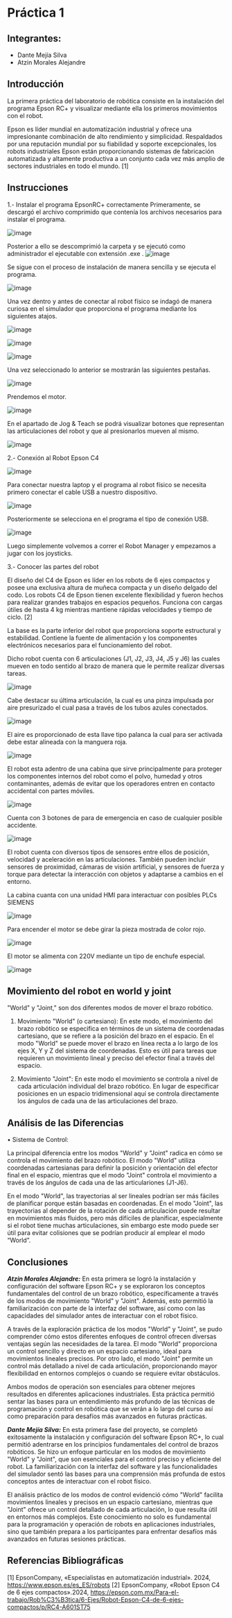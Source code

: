 # Práctica 1
## Integrantes:
- Dante Mejía Silva
- Atzin Morales Alejandre
## Introducción
La primera práctica del laboratorio de robótica consiste en la instalación del programa Epson RC+ y visualizar mediante ella los primeros movimientos con el robot. 

Epson es líder mundial en automatización industrial y ofrece una impresionante combinación de alto rendimiento y simplicidad. Respaldados por una reputación mundial por su fiabilidad y soporte excepcionales, los robots industriales Epson están proporcionando sistemas de fabricación automatizada y altamente productiva a un conjunto cada vez más amplio de sectores industriales en todo el mundo. [1]
## Instrucciones
1.- Instalar el programa EpsonRC+ correctamente
Primeramente, se descargó el archivo comprimido que contenía los archivos necesarios para instalar el programa.

![image](https://github.com/user-attachments/assets/230541df-64ae-4f64-868e-cd82b81694c4)

Posterior a ello se descomprimió la carpeta y se ejecutó como administrador el ejecutable con extensión .exe
.
![image](https://github.com/user-attachments/assets/71a3a9d1-0fb9-4116-bb29-97b562d4b2ee)

Se sigue con el proceso de instalación de manera sencilla y se ejecuta el programa.

![image](https://github.com/user-attachments/assets/e41732f1-5d29-4d7f-817f-90524a33c1e8)

Una vez dentro y antes de conectar al robot físico se indagó de manera curiosa en el simulador que proporciona el programa mediante los siguientes atajos.

![image](https://github.com/user-attachments/assets/ad588d89-646d-48f4-be4e-a3cee811ecce)

![image](https://github.com/user-attachments/assets/1384e36a-bbad-455f-9886-a23b88b702de)

![image](https://github.com/user-attachments/assets/247ad65c-ff8d-419a-8d4d-08b008016da9)

Una vez seleccionado lo anterior se mostrarán las siguientes pestañas.

![image](https://github.com/user-attachments/assets/5df4c270-9c72-4099-9c27-759405a59edd)

Prendemos el motor.

![image](https://github.com/user-attachments/assets/fc96d669-527a-437b-81fd-956026d2500d)

En el apartado de Jog & Teach se podrá visualizar botones que representan las articulaciones del robot y que al presionarlos mueven al mismo. 

![image](https://github.com/user-attachments/assets/e0a0d600-6570-489a-80d5-9896263f1f3f)

2.- Conexión al Robot Epson C4

![image](https://github.com/user-attachments/assets/c16910b5-d8a9-4ef5-b11f-11ff1ca1e917)

Para conectar nuestra laptop y el programa al robot físico se necesita primero conectar el cable USB a nuestro dispositivo.

![image](https://github.com/user-attachments/assets/7333fc0b-15e4-422a-bf1c-8f562e39c8fa)

Posteriormente se selecciona en el programa el tipo de conexión USB.

![image](https://github.com/user-attachments/assets/a9c81205-a08d-40e4-a02a-2e016d66b24e)

Luego simplemente volvemos a correr el Robot Manager y empezamos a jugar con los joysticks.

3.- Conocer las partes del robot

El diseño del C4 de Epson es líder en los robots de 6 ejes compactos y posee una exclusiva altura de muñeca compacta y un diseño delgado del codo. Los robots C4 de Epson tienen excelente flexibilidad y fueron hechos para realizar grandes trabajos en espacios pequeños. Funciona con cargas útiles de hasta 4 kg mientras mantiene rápidas velocidades y tiempo de ciclo. [2]

La base es la parte inferior del robot que proporciona soporte estructural y estabilidad. Contiene la fuente de alimentación y los componentes electrónicos necesarios para el funcionamiento del robot.

Dicho robot cuenta con 6 articulaciones (J1, J2, J3, J4, J5 y J6) las cuales mueven en todo sentido al brazo de manera que le permite realizar diversas tareas.

![image](https://github.com/user-attachments/assets/a49bc19f-3910-4490-b92a-ff2ccb3fe3a1)

Cabe destacar su última articulación, la cual es una pinza impulsada por aire presurizado el cual pasa a través de los tubos azules conectados.

![image](https://github.com/user-attachments/assets/9c65a0a8-6715-4828-ba38-90613f25db90)

El aire es proporcionado de esta llave tipo palanca la cual para ser activada debe estar alineada con la manguera roja.

![image](https://github.com/user-attachments/assets/3a01b89b-bbd8-4953-a3c3-85a6f97d59a4)

El robot esta adentro de una cabina que sirve principalmente para proteger los componentes internos del robot como el polvo, humedad y otros contaminantes, además de evitar que los operadores entren en contacto accidental con partes móviles.

![image](https://github.com/user-attachments/assets/c4a09651-b7cc-4132-87d2-d1931fdc50ac)

Cuenta con 3 botones de para de emergencia en caso de cualquier posible accidente.

![image](https://github.com/user-attachments/assets/55473435-7762-45e9-8db2-7d2ccd8170e8)

El robot cuenta con diversos tipos de sensores entre ellos de posición, velocidad y aceleración en las articulaciones. También pueden incluir sensores de proximidad, cámaras de visión artificial, y sensores de fuerza y torque para detectar la interacción con objetos y adaptarse a cambios en el entorno.

La cabina cuanta con una unidad HMI para interactuar con posibles PLCs SIEMENS

![image](https://github.com/user-attachments/assets/8ee3cbd8-bd48-43a3-b26d-3fbc57a37350)

Para encender el motor se debe girar la pieza mostrada de color rojo.

![image](https://github.com/user-attachments/assets/f32bc5f9-7d77-4da1-b795-6f8a2b080afe)

El motor se alimenta con 220V mediante un tipo de enchufe especial.

![image](https://github.com/user-attachments/assets/3f131ee0-a510-45b7-9870-c633e883cd38)

## Movimiento del robot en world y joint
"World" y "Joint," son dos diferentes modos de mover el brazo robótico.

1.	Movimiento "World" (o cartesiano): En este modo, el movimiento del brazo robótico se especifica en términos de un sistema de coordenadas cartesiano, que se refiere a la posición del brazo en el espacio. En el modo "World" se puede mover el brazo en línea recta a lo largo de los ejes X, Y y Z del sistema de coordenadas. Esto es útil para tareas que requieren un movimiento lineal y preciso del efector final a través del espacio.

2.	Movimiento "Joint": En este modo el movimiento se controla a nivel de cada articulación individual del brazo robótico. En lugar de especificar posiciones en un espacio tridimensional aquí se controla directamente los ángulos de cada una de las articulaciones del brazo.
## Análisis de las Diferencias
•	Sistema de Control:

La principal diferencia entre los modos "World" y "Joint" radica en cómo se controla el movimiento del brazo robótico. El modo "World" utiliza coordenadas cartesianas para definir la posición y orientación del efector final en el espacio, mientras que el modo "Joint" controla el movimiento a través de los ángulos de cada una de las articulariones (J1-J6).

En el modo "World", las trayectorias al ser lineales podrían ser más fáciles de planificar porque están basadas en coordenadas. En el modo "Joint", las trayectorias al depender de la rotación de cada articulación puede resultar en movimientos más fluidos, pero más difíciles de planificar, especialmente si el robot tiene muchas articulaciones, sin embargo este modo puede ser útil para evitar colisiones que se podrían producir al emplear el modo “World”.
## Conclusiones
***Atzin Morales Alejandre:*** En esta primera se logró la instalación y configuración del software Epson RC+ y se exploraron los conceptos fundamentales del control de un brazo robótico, específicamente a través de los modos de movimiento "World" y "Joint". Además, esto permitió la familiarización con parte de la interfaz del software, así como con las capacidades del simulador antes de interactuar con el robot físico.

A través de la exploración práctica de los modos "World" y "Joint", se pudo comprender cómo estos diferentes enfoques de control ofrecen diversas ventajas según las necesidades de la tarea. El modo "World" proporciona un control sencillo y directo en un espacio cartesiano, ideal para movimientos lineales precisos. Por otro lado, el modo "Joint" permite un control más detallado a nivel de cada articulación, proporcionando mayor flexibilidad en entornos complejos o cuando se requiere evitar obstáculos.

Ambos modos de operación son esenciales para obtener mejores resultados en diferentes aplicaciones industriales. Esta práctica permitió sentar las bases para un entendimiento más profundo de las técnicas de programación y control en robótica que se verán a lo largo del curso así como preparación para desafíos más avanzados en futuras prácticas.

***Dante Mejía Silva:*** En esta primera fase del proyecto, se completó exitosamente la instalación y configuración del software Epson RC+, lo cual permitió adentrarse en los principios fundamentales del control de brazos robóticos. Se hizo un enfoque particular en los modos de movimiento "World" y "Joint", que son esenciales para el control preciso y eficiente del robot. La familiarización con la interfaz del software y las funcionalidades del simulador sentó las bases para una comprensión más profunda de estos conceptos antes de interactuar con el robot físico.

El análisis práctico de los modos de control evidenció cómo "World" facilita movimientos lineales y precisos en un espacio cartesiano, mientras que "Joint" ofrece un control detallado de cada articulación, lo que resulta útil en entornos más complejos. Este conocimiento no solo es fundamental para la programación y operación de robots en aplicaciones industriales, sino que también prepara a los participantes para enfrentar desafíos más avanzados en futuras sesiones prácticas.
## Referencias Bibliográficas 
[1] 	EpsonCompany, «Especialistas en automatización industrial». 2024, https://www.epson.es/es_ES/robots
[2] 	EpsonCompany, «Robot Epson C4 de 6 ejes compactos».2024, https://epson.com.mx/Para-el-trabajo/Rob%C3%B3tica/6-Ejes/Robot-Epson-C4-de-6-ejes-compactos/p/RC4-A601ST75


